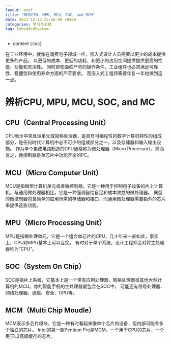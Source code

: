 ```yaml
---
layout: post
title: "辨析CPU, MPU, MCU, SOC, and MCM"
date: 2021-12-13 23:56:00 +0800
categories: 学习与总结
tag: EmbeddedSystem
---
```

* content
{:toc}

在工业环境中，就像在消费电子领域一样，嵌入式设计人员需要以更少的成本提供更多的产品。
以更低的成本、更低的功耗、和更小的占用空间提供提供更高的性能、功能和灵活性。
同时即使面临严苛的操作条件，工业组件也必须满足可靠性、稳健型和使用寿命方面的严苛要求。
而嵌入式工程师需要年复一年地做到这一点。

<!-- more -->

# 辨析CPU, MPU, MCU, SOC, and MC

## CPU（Central Processing Unit）
CPU表示中央处理单元或简称处理器，是具有可编程性的数字计算机特性的组成部分，是任何时代计算机中必不可少的组成部分之一，以及存储器和输入输出设施。
作为单个集成电路制造的CPU通常称为微处理器（Micro Processor），简而言之，微控制器是单芯片中功能齐全的PC。

## MCU（Micro Computer Unit）
MCU是指微型计算机单元或者微控制器。它是一种用于控制电子设备的片上计算机，与通用微处理器相比，它是一种强调自给自足和成本效益的微处理器。
典型的微控制器包含简单的应用所需的存储器和接口，而通用微处理器需要额外的芯片来提供这些功能。

## MPU（Micro Processing Unit）
MPU是指微处理单元，它是一个适合单芯片的CPU，几十年来一直如此，事实上，CPU和MPU基本上可以互换。
有时对于单个系统，设计工程师会对将主处理器称为“CPU”。

## SOC（System On Chip）
SOC是指片上系统，它基本上是一个带有应用处理器、网络处理器或其他大型计算机的MCU。你的智能手机的主处理器就包含在SOC中，
可能还有信号处理器、网络处理器、通信、安全、GPU等。

## MCM（Multi Chip Moudle）
MCM表示多芯片模块，它是一种有时看起来像单个芯片的设备，但内部可能有多个独立的芯片。
Intel的第一款Pentium Pro是MCM，一个用于CPU的芯片，一个用于L2高级缓存的芯片。

